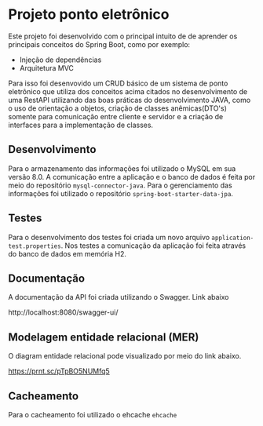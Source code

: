 # Projeto ponto eletrônico

Este projeto foi desenvolvido com o principal intuito de de aprender os principais conceitos do Spring Boot,
como por exemplo: 

- Injeção de dependências
- Arquitetura MVC

Para isso foi desenvovido um CRUD básico de um sistema de ponto eletrônico que utiliza dos conceitos acima citados 
no desenvolvimento de uma RestAPI utilizando das boas práticas do desenvolvimento JAVA, como o uso de orientação
a objetos, criação de classes anêmicas(DTO's) somente para comunicação entre cliente e servidor e a criação de 
interfaces para a implementação de classes.

## Desenvolvimento

Para o armazenamento das informações foi utilizado o MySQL em sua versão 8.0. A comunicação entre a aplicação 
e o banco de dados é feita por meio do repositório `mysql-connector-java`. Para o gerenciamento das informações
foi utilizado o repositório `spring-boot-starter-data-jpa`.

## Testes

Para o desenvolvimento dos testes foi criada um novo arquivo `application-test.properties`. Nos testes a comunicação
da aplicação foi feita através do banco de dados em memória H2.

## Documentação 

A documentação da API foi criada utilizando o Swagger. Link abaixo

http://localhost:8080/swagger-ui/

## Modelagem entidade relacional (MER)

O diagram entidade relacional pode visualizado por meio do link abaixo.

https://prnt.sc/pTpBO5NUMfq5

## Cacheamento

Para o cacheamento foi utilizado o ehcache `ehcache`
